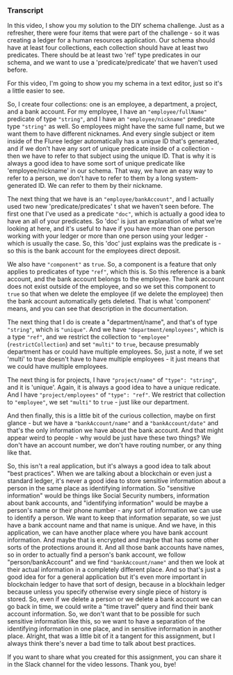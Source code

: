 ### Transcript

In this video, I show you my solution to the DIY schema challenge. Just as a refresher, there were four items that were part of the challenge - so it was creating a ledger for a human resources application. Our schema should have at least four collections, each collection should have at least two predicates.  There should be at least two 'ref' type predicates in our schema, and we want to use a 'predicate/predicate' that we haven't used before. 

For this video, I'm going to show you my schema in a text editor, just so it's a little easier to see.

So, I create four collections: one is an employee, a department, a project, and a bank account. For my employee, I have an `"employee/fullName"` predicate of type `"string"`, and I have an `"employee/nickname"` predicate type `"string"` as well. So employees might have the same full name, but we want them to have different nicknames. And every single subject or item inside of the Fluree ledger automatically has a unique ID that's generated, and if we don't have any sort of unique predicate inside of a collection - then we have to refer to that subject using the unique ID.  That is why it is always a good idea to have some sort of unique predicate like 'employee/nickname' in our schema. That way, we have an easy way to refer to a person, we don't have to refer to them by a long system-generated ID.  We can refer to them by their nickname. 

The next thing that we have is an `"employee/bankAccount"`, and I actually used two new 'predicate/predicates' t shat we haven't seen before. The first one that I've used as a predicate `"doc"`, which is actually a good idea to have an all of your predicates. So 'doc' is just an explanation of what we're looking at here, and it's useful to have if you have more than one person working with your ledger or more than one person using your ledger - which is usually the case. So, this 'doc' just explains was the predicate is - so this is the bank account for the employees direct deposit.

We also have `"component"` as `true`. So, a component is a feature that only applies to predicates of type `"ref"`, which this is. So this reference is a bank account, and the bank account belongs to the employee. The bank account does not exist outside of the employee, and so we set this component to `true` so that when we delete the employee (if we delete the employee) then the bank account automatically gets deleted. That is what 'component' means, and you can see that description in the documentation. 
 
The next thing that I do is create a "department/name", and that's of type `"string"`, which is `"unique"`. And we have `"department/employees"`, which is a type `"ref"`, and we restrict the collection to `"employee"` (`restrictCollection`) and set `"multi"` to `true`, because presumably department has or could have multiple employees. So, just a note, if we set 'multi' to true doesn't have to have multiple employees - it just means that we could have multiple employees.

The next thing is for projects, I have `"project/name"` of `"type": "string"`, and it is 'unique'. Again, it is always a good idea to have a unique redicate. And I have `"project/employees"` of `"type": "ref"`. We restrict that collection to `"employee"`, we set `"multi"` to `true` - just like our department. 

And then finally, this is a little bit of the curious collection, maybe on first glance - but we have a `"bankAccount/name"` and a `"bankAccount/date"` and that's the only information we have about the bank account. And that might appear weird to people - why would be just have these two things? We don't have an account number, we don't have routing number, or any thing like that. 

So, this isn't a real application, but it's always a good idea to talk about "best practices". When we are talking about a blockchain or even just a standard ledger, it's never a good idea to store sensitive information about a person in the same place as identifying information. So "sensitive information" would be things like Social Security numbers, information about bank accounts, and "identifying information" would be maybe a person's name or their phone number - any sort of information we can use to identify a person. We want to keep that information separate, so we just have a bank account name and that name is unique. And we have, in this application, we can have another place where you have bank account information. And maybe that is encrypted and maybe that has some other sorts of the protections around it. And all those bank accounts have names, so in order to actually find a person's bank account, we follow "person/bankAccount" and we find `"bankAccount/name"` and then we look at their actual information in a completely different place. And so that's just a good idea for for a general application but it's even more important in blockchain ledger to have that sort of design, because in a blockhain ledger because unless you specify otherwise every single piece of history is stored. So, even if we delete a person or we delete a bank account we can go back in time, we could write a "time travel" query and find their bank account information. So, we don't want that to be possible for such sensitive information like this, so we want to have a separation of the identifying information in one place, and in sensitive information in another place. Alright, that was a little bit of it a tangent for this assignment, but I always think there's never a bad time to talk about best practices. 

If you want to share what you created for this assignment, you can share it in the Slack channel for the video lessons. Thank you, bye!
